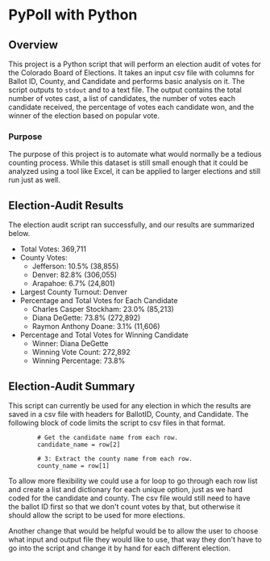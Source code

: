 # PyPoll with Python

## Overview

This project is a Python script that will perform an election audit of votes for the Colorado Board of Elections. It takes an input csv file with columns for Ballot ID, County, and Candidate and performs basic analysis on it. The script outputs to `stdout` and to a text file. The output contains the total number of votes cast, a list of candidates, the number of votes each candidate received, the percentage of votes each candidate won, and the winner of the election based on popular vote.

### Purpose

The purpose of this project is to automate what would normally be a tedious counting process. While this dataset is still small enough that it could be analyzed using a tool like Excel, it can be applied to larger elections and still run just as well. 

## Election-Audit Results

The election audit script ran successfully, and our results are summarized below.
* Total Votes: 369,711
* County Votes:
	- Jefferson: 10.5% (38,855)
	- Denver: 82.8% (306,055)
	- Arapahoe: 6.7% (24,801)
* Largest County Turnout: Denver
* Percentage and Total Votes for Each Candidate
	- Charles Casper Stockham: 23.0% (85,213)
	- Diana DeGette: 73.8% (272,892)
	- Raymon Anthony Doane: 3.1% (11,606)
* Percentage and Total Votes for Winning Candidate
	- Winner: Diana DeGette
	- Winning Vote Count: 272,892
	- Winning Percentage: 73.8%


## Election-Audit Summary

This script can currently be used for any election in which the results are saved in a csv file with headers for BallotID, County, and Candidate. The following block of code limits the script to csv files in that format.
```
        # Get the candidate name from each row.
        candidate_name = row[2]

        # 3: Extract the county name from each row.
        county_name = row[1]
```
To allow more flexibility we could use a for loop to go through each row list and create a list and dictionary for each unique option, just as we hard coded for the candidate and county. The csv file would still need to have the ballot ID first so that we don't count votes by that, but otherwise it should allow the script to be used for more elections. 

Another change that would be helpful would be to allow the user to choose what input and output file they would like to use, that way they don't have to go into the script and change it by hand for each different election.
